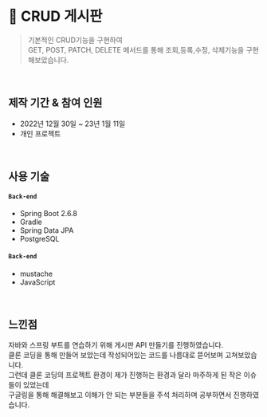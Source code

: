 # :pushpin: CRUD 게시판 
>기본적인 CRUD기능을 구현하여  
>GET, POST, PATCH, DELETE 메서드를 통해 조회,등록,수정, 삭제기능을 구현해보았습니다.


</br>

## 제작 기간 & 참여 인원
- 2022년 12월 30일 ~ 23년 1월 11일
- 개인 프로젝트

</br>

## 사용 기술
#### `Back-end`
  - Spring Boot 2.6.8
  - Gradle
  - Spring Data JPA
  - PostgreSQL


#### `Back-end`
  - mustache
  - JavaScript

</br>

##  느낀점
자바와 스프링 부트를 연습하기 위해 게시판 API 만들기를 진행하였습니다.  
클론 코딩을 통해 만들어 보았는데 작성되어있는 코드를 나름대로 뜯어보며 고쳐보았습니다.  
그런데 클론 코딩의 프로젝트 환경이 제가 진행하는 환경과 달라 마주하게 된 작은 이슈들이 있었는데  
구글링을 통해 해결해보고 이해가 안 되는 부분들을 주석 처리하며 공부하면서 진행하였습니다.  
